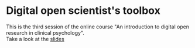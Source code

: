 # Digital open scientist's toolbox  
This is the third session of the online course "An introduction to digital open research in clinical psychology".  
Take a look at the [slides](https://mrweiler.github.io/dosp-2019-03/index.html)
